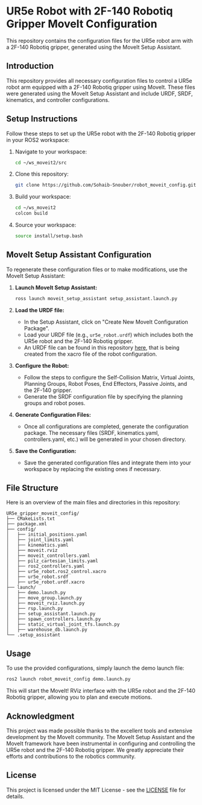 # UR5e Robot with 2F-140 Robotiq Gripper MoveIt Configuration

This repository contains the configuration files for the UR5e robot arm with a 2F-140 Robotiq gripper, generated using the MoveIt Setup Assistant. 


## Introduction

This repository provides all necessary configuration files to control a UR5e robot arm equipped with a 2F-140 Robotiq gripper using MoveIt. These files were generated using the MoveIt Setup Assistant and include URDF, SRDF, kinematics, and controller configurations.

## Setup Instructions

Follow these steps to set up the UR5e robot with the 2F-140 Robotiq gripper in your ROS2 workspace:


1. Navigate to your workspace:
   ```bash
   cd ~/ws_moveit2/src
   ```

2. Clone this repository:
   ```bash
   git clone https://github.com/Sohaib-Snouber/robot_moveit_config.git
   ```

3. Build your workspace:
   ```bash
   cd ~/ws_moveit2
   colcon build
   ```

4. Source your workspace:
   ```bash
   source install/setup.bash
   ```

## MoveIt Setup Assistant Configuration

To regenerate these configuration files or to make modifications, use the MoveIt Setup Assistant:

1. **Launch MoveIt Setup Assistant:**
   ```bash
   ross launch moveit_setup_assistant setup_assistant.launch.py
   ```

2. **Load the URDF file:**
   - In the Setup Assistant, click on "Create New MoveIt Configuration Package".
   - Load your URDF file (e.g., `ur5e_robot.urdf`) which includes both the UR5e robot and the 2F-140 Robotiq gripper.
   - An URDF file can be found in this repository [here](https://github.com/Sohaib-Snouber/UR5e_robotiq_gripper_RViz.git), that is being created from the xacro file of the robot configuration.

3. **Configure the Robot:**
   - Follow the steps to configure the Self-Collision Matrix, Virtual Joints, Planning Groups, Robot Poses, End Effectors, Passive Joints, and the 2F-140 gripper.
   - Generate the SRDF configuration file by specifying the planning groups and robot poses.
   
4. **Generate Configuration Files:**
   - Once all configurations are completed, generate the configuration package. The necessary files (SRDF, kinematics.yaml, controllers.yaml, etc.) will be generated in your chosen directory.

5. **Save the Configuration:**
   - Save the generated configuration files and integrate them into your workspace by replacing the existing ones if necessary.

## File Structure

Here is an overview of the main files and directories in this repository:

```plaintext
UR5e_gripper_moveit_config/
├── CMakeLists.txt
├── package.xml
├── config/
│   ├── initial_positions.yaml
│   ├── joint_limits.yaml
│   ├── kinematics.yaml
│   ├── moveit.rviz
│   ├── moveit_controllers.yaml
│   ├── pilz_cartesian_limits.yaml
│   ├── ros2_controllers.yaml
│   ├── ur5e_robot.ros2_control.xacro
│   ├── ur5e_robot.srdf
│   ├── ur5e_robot.urdf.xacro
├── launch/
│   ├── demo.launch.py
│   ├── move_group.launch.py
│   ├── moveit_rviz.launch.py
│   ├── rsp.launch.py
│   ├── setup_assistant.launch.py
│   ├── spawn_controllers.launch.py
│   ├── static_virtual_joint_tfs.launch.py
│   ├── warehouse_db.launch.py
└── .setup_assistant
```

## Usage

To use the provided configurations, simply launch the demo launch file:

```bash
ros2 launch robot_moveit_config demo.launch.py
```

This will start the MoveIt! RViz interface with the UR5e robot and the 2F-140 Robotiq gripper, allowing you to plan and execute motions.


## Acknowledgment

This project was made possible thanks to the excellent tools and extensive development by the MoveIt community. The MoveIt Setup Assistant and the MoveIt framework have been instrumental in configuring and controlling the UR5e robot and the 2F-140 Robotiq gripper. We greatly appreciate their efforts and contributions to the robotics community.


## License

This project is licensed under the MIT License - see the [LICENSE](LICENSE) file for details.

